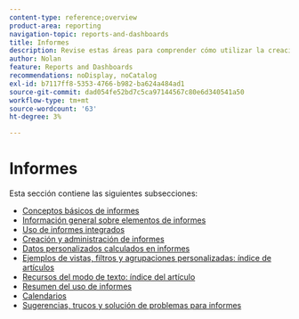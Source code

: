 ```yaml
---
content-type: reference;overview
product-area: reporting
navigation-topic: reports-and-dashboards
title: Informes
description: Revise estas áreas para comprender cómo utilizar la creación de informes en Adobe Workfront.
author: Nolan
feature: Reports and Dashboards
recommendations: noDisplay, noCatalog
exl-id: b7117ff8-5353-4766-b982-ba624a484ad1
source-git-commit: dad054fe52bd7c5ca97144567c80e6d340541a50
workflow-type: tm+mt
source-wordcount: '63'
ht-degree: 3%

---
```


# Informes

Esta sección contiene las siguientes subsecciones:

* [Conceptos básicos de informes](../../reports-and-dashboards/reports/reporting/reporting-basics.md)
* [Información general sobre elementos de informes](../../reports-and-dashboards/reports/reporting-elements/reporting-elements-overview.md)
* [Uso de informes integrados](../../reports-and-dashboards/reports/using-built-in-reports/use-built-in-reports.md)
* [Creación y administración de informes](../../reports-and-dashboards/reports/creating-and-managing-reports/create-manage-reports.md)
* [Datos personalizados calculados en informes](../../reports-and-dashboards/reports/calc-cstm-data-reports/calculated-custom-data-reports.md)
* [Ejemplos de vistas, filtros y agrupaciones personalizadas: índice de artículos](../../reports-and-dashboards/reports/custom-view-filter-grouping-samples/custom-view-filter-grouping-samples.md)
* [Recursos del modo de texto: índice del artículo](../../reports-and-dashboards/reports/text-mode/text-mode-resources.md)
* [Resumen del uso de informes](../../reports-and-dashboards/reports/report-usage/report-usage-overview.md)
* [Calendarios](../../reports-and-dashboards/reports/calendars/calendars.md)
* [Sugerencias, trucos y solución de problemas para informes](../../reports-and-dashboards/reports/tips-tricks-and-troubleshooting/tips-troubleshooting-reports.md)

<!--outdated: For in-depth training on reports, see  [Basic Report Creation Program for the new Workfront experience](https://one.workfront.com/s/basic-report-creation-program).-->
